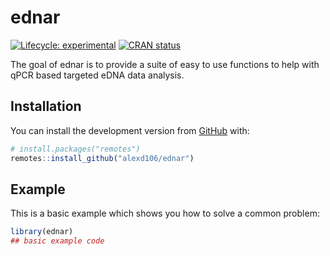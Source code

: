 
<!-- README.md is generated from README.Rmd. Please edit that file -->

# ednar

<!-- badges: start -->

[![Lifecycle:
experimental](https://img.shields.io/badge/lifecycle-experimental-orange.svg)](https://www.tidyverse.org/lifecycle/#experimental)
[![CRAN
status](https://www.r-pkg.org/badges/version/ednar)](https://CRAN.R-project.org/package=ednar)
<!-- badges: end -->

The goal of ednar is to provide a suite of easy to use functions to help
with qPCR based targeted eDNA data analysis.

## Installation

You can install the development version from
[GitHub](https://github.com/) with:

``` r
# install.packages("remotes")
remotes::install_github("alexd106/ednar")
```

## Example

This is a basic example which shows you how to solve a common problem:

``` r
library(ednar)
## basic example code
```
